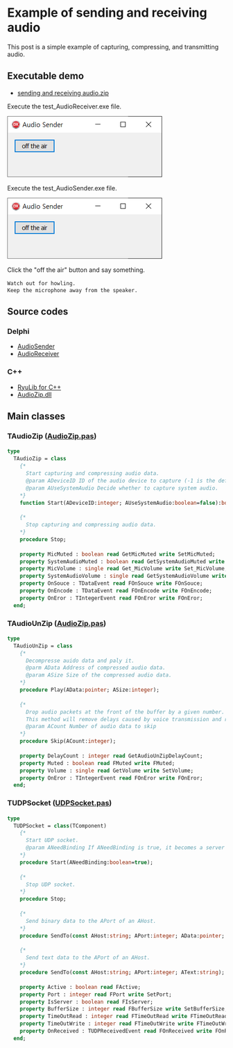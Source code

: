# Example of sending and receiving audio

This post is a simple example of capturing, compressing, and transmitting audio.

## Executable demo

* [sending and receiving audio.zip](./sending%20and%20receiving%20audio.zip)

Execute the test_AudioReceiver.exe file.

![](./pic-1.png)

Execute the test_AudioSender.exe file.

![](./pic-1.png)

Click the "off the air" button and say something.

``` none
Watch out for howling.
Keep the microphone away from the speaker.
```

## Source codes

### Delphi
* [AudioSender](https://github.com/ryujt/ryulib-delphi/tree/master/Examples/Multimedia/AudioSender)
* [AudioReceiver](https://github.com/ryujt/ryulib-delphi/tree/master/Examples/Multimedia/AudioReceiver)

### C++
* [RyuLib for C++](https://github.com/ryujt/ryulib-cpp)
* [AudioZip.dll](https://github.com/ryujt/ryulib-cpp/tree/master/dll/AudioZip)

## Main classes

### TAudioZip ([AudioZip.pas](https://github.com/ryujt/ryulib-delphi/blob/master/Src/AudioZip.pas))

``` pas
type
  TAudioZip = class
    {*
      Start capturing and compressing audio data.
      @param ADeviceID ID of the audio device to capture (-1 is the default device)
      @param AUseSystemAudio Decide whether to capture system audio.
    *}
    function Start(ADeviceID:integer; AUseSystemAudio:boolean=false):boolean;

    {*
      Stop capturing and compressing audio data.
    *}
    procedure Stop;

    property MicMuted : boolean read GetMicMuted write SetMicMuted;
    property SystemAudioMuted : boolean read GetSystemAudioMuted write SetSystemAudioMuted;
    property MicVolume : single read Get_MicVolume write Set_MicVolume;
    property SystemAudioVolume : single read GetSystemAudioVolume write SetSystemAudioVolume;
    property OnSouce : TDataEvent read FOnSouce write FOnSouce;
    property OnEncode : TDataEvent read FOnEncode write FOnEncode;
    property OnEror : TIntegerEvent read FOnEror write FOnEror;
  end;
```

### TAudioUnZip ([AudioZip.pas](https://github.com/ryujt/ryulib-delphi/blob/master/Src/AudioZip.pas))

``` pas
type
  TAudioUnZip = class
    {*
      Decompresse auido data and paly it.
      @parm AData Address of compressed audio data.
      @param ASize Size of the compressed audio data.
    *}
    procedure Play(AData:pointer; ASize:integer);

    {*
      Drop audio packets at the front of the buffer by a given number.
      This method will remove delays caused by voice transmission and reception.
      @param ACount Number of audio data to skip
    *}
    procedure Skip(ACount:integer);

    property DelayCount : integer read GetAudioUnZipDelayCount;
    property Muted : boolean read FMuted write FMuted;
    property Volume : single read GetVolume write SetVolume;
    property OnEror : TIntegerEvent read FOnEror write FOnEror;
  end;
```

### TUDPSocket ([UDPSocket.pas](https://github.com/ryujt/ryulib-delphi/blob/master/Src/UDPSocket.pas))

``` pas
type
  TUDPSocket = class(TComponent)
    {*
      Start UDP socket.
      @param ANeedBinding If ANeedBinding is true, it becomes a server socket.
    *}
    procedure Start(ANeedBinding:boolean=true);

    {*
      Stop UDP socket.
    *}
    procedure Stop;

    {*
      Send binary data to the APort of an AHost.
    *}
    procedure SendTo(const AHost:string; APort:integer; AData:pointer; ASize:integer); overload;

    {*
      Send text data to the APort of an AHost.
    *}
    procedure SendTo(const AHost:string; APort:integer; AText:string); overload;

    property Active : boolean read FActive;
    property Port : integer read FPort write SetPort;
    property IsServer : boolean read FIsServer;
    property BufferSize : integer read FBufferSize write SetBufferSize;
    property TimeOutRead : integer read FTimeOutRead write FTimeOutRead;
    property TimeOutWrite : integer read FTimeOutWrite write FTimeOutWrite;
    property OnReceived : TUDPReceivedEvent read FOnReceived write FOnReceived;
  end;
```